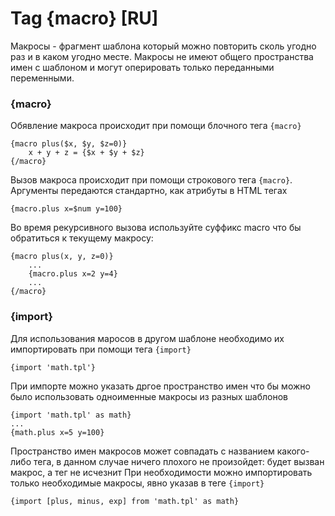 Tag {macro} [RU]
================

Макросы - фрагмент шаблона который можно повторить сколь угодно раз и в каком угодно месте.
Макросы не имеют общего пространства имен с шаблоном и могут оперировать только переданными переменными.

### {macro}

Обявление макроса происходит при помощи блочного тега `{macro}`

```smarty
{macro plus($x, $y, $z=0)}
    x + y + z = {$x + $y + $z}
{/macro}
```

Вызов макроса происходит при помощи строкового тега `{macro}`. Аргументы передаются стандартно, как атрибуты в HTML тегах

```smarty
{macro.plus x=$num y=100}
```

Во время рекурсивного вызова используйте суффикс macro что бы обратиться к текущему макросу:

```smarty
{macro plus(x, y, z=0)}
    ...
    {macro.plus x=2 y=4}
    ...
{/macro}
```

### {import}

Для использования маросов в другом шаблоне необходимо их импортировать при помощи тега `{import}`

```smarty
{import 'math.tpl'}
```

При импорте можно указать дргое пространство имен что бы можно было использовать одноименные макросы из разных шаблонов

```smarty
{import 'math.tpl' as math}
...
{math.plus x=5 y=100}
```

Пространство имен макросов может совпадать с названием какого-либо тега, в данном случае ничего плохого не произойдет: будет вызван макрос, а тег не исчезнит
При необходимости можно импортировать только необходимые макросы, явно указав в теге `{import}`

```smarty
{import [plus, minus, exp] from 'math.tpl' as math}
```